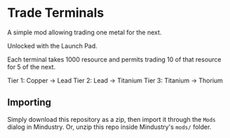 # Trade Terminals
A simple mod allowing trading one metal for the next.

Unlocked with the Launch Pad.

Each terminal takes 1000 resource and permits trading 10 of that resource for 5 of the next.

Tier 1: Copper -> Lead
Tier 2: Lead -> Titanium
Tier 3: Titanium -> Thorium

## Importing

Simply download this repository as a zip, then import it through the `Mods` dialog in Mindustry. Or, unzip this repo inside Mindustry's `mods/` folder.
